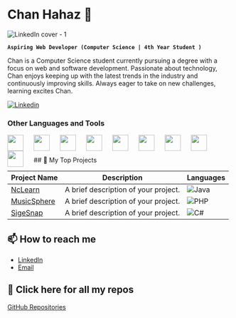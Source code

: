 # Chan Hahaz 🌙

![LinkedIn cover - 1](https://github.com/user-attachments/assets/511104ea-5702-49d5-b701-b90650d02769)

**`Aspiring Web Developer (Computer Science | 4th Year Student )`**

Chan is a Computer Science student currently pursuing a degree with a focus on web and software development. Passionate about technology, Chan enjoys keeping up with the latest trends in the industry and continuously improving skills. Always eager to take on new challenges, learning excites Chan.

<a href="https://www.linkedin.com/in/christian-nacario-791024275/"><img alt="Linkedin" title="Linkedin" src="https://img.shields.io/badge/CHECK%20MY%20LINKEDIN%20PROFILE-1F222E?style=for-the-badge&logo=linkedin&logoColor=white"/></a>

### Other Languages and Tools

<img align="left" width="36px" style="padding-right:20px;" src="https://cdn.jsdelivr.net/gh/devicons/devicon/icons/html5/html5-original.svg" />
<img align="left" width="36px" style="padding-right:20px;" src="https://cdn.jsdelivr.net/gh/devicons/devicon/icons/css3/css3-original.svg" />
<img align="left" width="36px" style="padding-right:20px;" src="https://cdn.jsdelivr.net/gh/devicons/devicon/icons/javascript/javascript-original.svg" />
<img align="left" width="36px" style="padding-right:20px;" src="https://cdn.jsdelivr.net/gh/devicons/devicon/icons/php/php-original.svg" />
<img align="left" width="36px" style="padding-right:20px;" src="https://cdn.jsdelivr.net/gh/devicons/devicon/icons/python/python-original.svg" />
<img align="left" width="36px" style="padding-right:20px;" src="https://cdn.jsdelivr.net/gh/devicons/devicon/icons/mysql/mysql-original.svg" />
<img align="left" width="36px" style="padding-right:20px;" src="https://cdn.jsdelivr.net/gh/devicons/devicon/icons/git/git-original.svg" />
<img align="left" width="36px" style="padding-right:20px;" src="https://cdn.jsdelivr.net/gh/devicons/devicon/icons/vscode/vscode-original.svg" />
<img align="left" width="36px" style="padding-right:20px;" src="https://cdn.jsdelivr.net/gh/devicons/devicon/icons/figma/figma-original.svg" />

&emsp;

<br>
## 📂 My Top Projects

| Project Name | Description | Languages |
|--------------|-------------|-----------|
| [NcLearn](https://github.com/Christiannacario/nclamp-project) | A brief description of your project. | ![Java](https://img.shields.io/badge/laravel-007396?style=flat-square&logo=laravel&logoColor=white) |
| [MusicSphere](https://github.com/Christiannacario/MusicSphere) | A brief description of your project. | ![PHP](https://img.shields.io/badge/javascript-777BB4?style=flat-square&logo=javascript&logoColor=white) |
| [SigeSnap](https://github.com/Christiannacario/sigesnap) | A brief description of your project. | ![C#](https://img.shields.io/badge/React-239120?style=flat-square&logo=React&logoColor=white) |

## 📫 How to reach me
- [LinkedIn](https://www.linkedin.com/in/christian-nacario-791024275/)
- [Email](mailto:nacariochristian041@gmail.com)

## 🔗 Click here for all my repos
[GitHub Repositories](https://github.com/christiannacario?tab=repositories)

